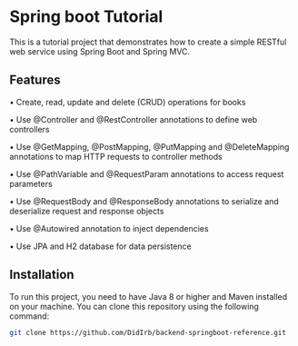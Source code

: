 # Spring boot Tutorial

This is a tutorial project that demonstrates how to create a simple RESTful web service using Spring Boot and Spring MVC.

## Features

•  Create, read, update and delete (CRUD) operations for books

•  Use @Controller and @RestController annotations to define web controllers

•  Use @GetMapping, @PostMapping, @PutMapping and @DeleteMapping annotations to map HTTP requests to controller methods

•  Use @PathVariable and @RequestParam annotations to access request parameters

•  Use @RequestBody and @ResponseBody annotations to serialize and deserialize request and response objects

•  Use @Autowired annotation to inject dependencies

•  Use JPA and H2 database for data persistence


## Installation

To run this project, you need to have Java 8 or higher and Maven installed on your machine. You can clone this repository using the following command:

```bash
git clone https://github.com/DidIrb/backend-springboot-reference.git
